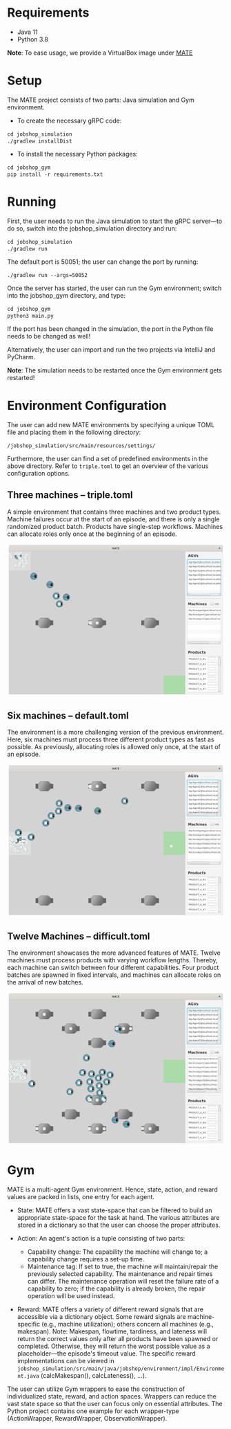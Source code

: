 # Requirements
+ Java 11
+ Python 3.8

<strong>Note</strong>: To ease usage, we provide a VirtualBox image under [MATE](https://figshare.com/articles/software/MATE_ova/13905353)


# Setup

The MATE project consists of two parts: Java simulation and Gym environment.

+ To create the necessary gRPC code:

```$xslt
cd jobshop_simulation
./gradlew installDist
```

+ To install the necessary Python packages:

```$xslt
cd jobshop_gym
pip install -r requirements.txt
```

# Running
First, the user needs to run the Java simulation to start the gRPC server—to do so, switch into the jobshop_simulation directory and run:

```$xslt
cd jobshop_simulation
./gradlew run
```
The default port is 50051; the user can change the port by running:

```$xslt
./gradlew run --args=50052
```

Once the server has started, the user can run the Gym environment; switch into the jobshop_gym directory, and type:

```$xslt
cd jobshop_gym
python3 main.py
```

If the port has been changed in the simulation, the port in the Python file needs to be changed as well! 

Alternatively, the user can import and run the two projects via IntelliJ and PyCharm.

<strong>Note</strong>: The simulation needs to be restarted once the Gym environment gets restarted!

# Environment Configuration

The user can add new MATE environments by specifying a unique TOML file and placing them in the following directory:

```$xslt
/jobshop_simulation/src/main/resources/settings/
```

Furthermore, the user can find a set of predefined environments in the above directory. Refer to ``triple.toml`` to get an overview of the various configuration options.

## Three machines – triple.toml

A simple environment that contains three machines and two product types. Machine failures occur at the start of an episode, and there is only a single randomized product batch. Products have single-step workflows. Machines can allocate roles only once at the beginning of an episode.

![](imgs/triple.png)

## Six machines – default.toml

The environment is a more challenging version of the previous environment. Here, six machines must process three different product types as fast as possible. As previously, allocating roles is allowed only once, at the start of an episode.

![](imgs/default.png)

## Twelve Machines – difficult.toml

The environment showcases the more advanced features of MATE. Twelve machines must process products with varying workflow lengths. Thereby, each machine can switch between four different capabilities. Four product batches are spawned in fixed intervals, and machines can allocate roles on the arrival of new batches.

![](imgs/difficult.png)


# Gym

MATE is a multi-agent Gym environment. Hence, state, action, and reward values are packed in lists, one entry for each agent.

+ State: MATE offers a vast state-space that can be filtered to build an appropriate state-space for the task at hand. The various attributes are stored in a dictionary so that the user can choose the proper attributes.

+ Action: An agent's action is a tuple consisting of two parts:
    + Capability change: The capability the machine will change to; a capability change requires a set-up time.
    + Maintenance tag: If set to true, the machine will maintain/repair the previously selected capability. The maintenance and repair times can differ. The maintenance operation will reset the failure rate of a capability to zero; if the capability is already broken, the repair operation will be used instead.

+ Reward: MATE offers a variety of different reward signals that are accessible via a dictionary object. Some reward signals are machine-specific (e.g., machine utilization); others concern all machines (e.g., makespan). Note: Makespan, flowtime, tardiness, and lateness will return the correct values only after all products have been spawned or completed. Otherwise, they will return the worst possible value as a placeholder—the episode's timeout value. The specific reward implementations can be viewed in ``jobshop_simulation/src/main/java/jobshop/environment/impl/Environment.java`` (calcMakespan(), calcLateness(), ...).


The user can utilize Gym wrappers to ease the construction of individualized state, reward, and action spaces. Wrappers can reduce the vast state space so that the user can focus only on essential attributes. The Python project contains one example for each wrapper-type (ActionWrapper, RewardWrapper, ObservationWrapper).
